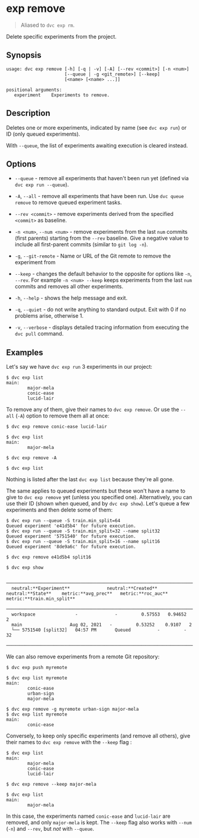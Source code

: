 # exp remove

> Aliased to `dvc exp rm`.

Delete specific experiments from the <abbr>project</abbr>.

## Synopsis

```usage
usage: dvc exp remove [-h] [-q | -v] [-A] [--rev <commit>] [-n <num>]
                      [--queue | -g <git_remote>] [--keep]
                      [<name> [<name> ...]]

positional arguments:
   experiment    Experiments to remove.
```

## Description

Deletes one or more experiments, indicated by name (see `dvc exp run`) or ID
(only queued experiments).

With `--queue`, the list of experiments awaiting execution is cleared instead.

## Options

- `--queue` - remove all experiments that haven't been run yet (defined via
  `dvc exp run --queue`).

- `-A`, `--all` - remove all experiments that have been run. Use
  `dvc queue remove` to remove queued experiment tasks.

- `--rev <commit>` - remove experiments derived from the specified `<commit>` as
  baseline.

- `-n <num>`, `--num <num>` - remove experiments from the last `num` commits
  (first parents) starting from the `--rev` baseline. Give a negative value to
  include all first-parent commits (similar to `git log -n`).

- `-g`, `--git-remote` - Name or URL of the Git remote to remove the experiment
  from

- `--keep` - changes the default behavior to the opposite for options like `-n`,
  `--rev`. For example `-n <num> --keep` keeps experiments from the last `num`
  commits and removes all other experiments.

- `-h`, `--help` - shows the help message and exit.

- `-q`, `--quiet` - do not write anything to standard output. Exit with 0 if no
  problems arise, otherwise 1.

- `-v`, `--verbose` - displays detailed tracing information from executing the
  `dvc pull` command.

## Examples

Let's say we have `dvc exp run` 3 experiments in our project:

```cli
$ dvc exp list
main:
        major-mela
        conic-ease
        lucid-lair
```

To remove any of them, give their names to `dvc exp remove`. Or use the `--all`
(`-A`) option to remove them all at once:

```cli
$ dvc exp remove conic-ease lucid-lair

$ dvc exp list
main:
        major-mela

$ dvc exp remove -A

$ dvc exp list
```

Nothing is listed after the last `dvc exp list` because they're all gone.

The same applies to queued experiments but these won't have a name to give to
`dvc exp remove` yet (unless you specified one). Alternatively, you can use
their ID (shown when queued, and by `dvc exp show`). Let's queue a few
experiments and then delete some of them:

```cli
$ dvc exp run --queue -S train.min_split=64
Queued experiment 'e41d5b4' for future execution.
$ dvc exp run --queue -S train.min_split=32 --name split32
Queued experiment '5751540' for future execution.
$ dvc exp run --queue -S train.min_split=16 --name split16
Queued experiment '8de9a6c' for future execution.

$ dvc exp remove e41d5b4 split16

$ dvc exp show
```

```dvctable
 ──────────────────────────────────────────────────────────────────────────────────────
  neutral:**Experiment**              neutral:**Created**        neutral:**State**    metric:**avg_prec**   metric:**roc_auc**   metric:**train.min_split**
 ──────────────────────────────────────────────────────────────────────────────────────
  workspace               -              -         0.57553   0.94652   2
  main                  Aug 02, 2021   -         0.53252    0.9107   2
  └── 5751540 [split32]   04:57 PM       Queued          -         -   32
 ──────────────────────────────────────────────────────────────────────────────────────
```

We can also remove experiments from a remote Git repository:

```cli
$ dvc exp push myremote

$ dvc exp list myremote
main:
        conic-ease
        urban-sign
        major-mela

$ dvc exp remove -g myremote urban-sign major-mela
$ dvc exp list myremote
main:
        conic-ease
```

Conversely, to keep only specific experiments (and remove all others), give
their names to `dvc exp remove` with the `--keep` flag :

```cli
$ dvc exp list
main:
        major-mela
        conic-ease
        lucid-lair

$ dvc exp remove --keep major-mela

$ dvc exp list
main:
        major-mela

```

In this case, the experiments named `conic-ease` and `lucid-lair` are removed,
and only `major-mela` is kept. The `--keep` flag also works with `--num` (`-n`)
and `--rev`, but _not_ with `--queue`.
